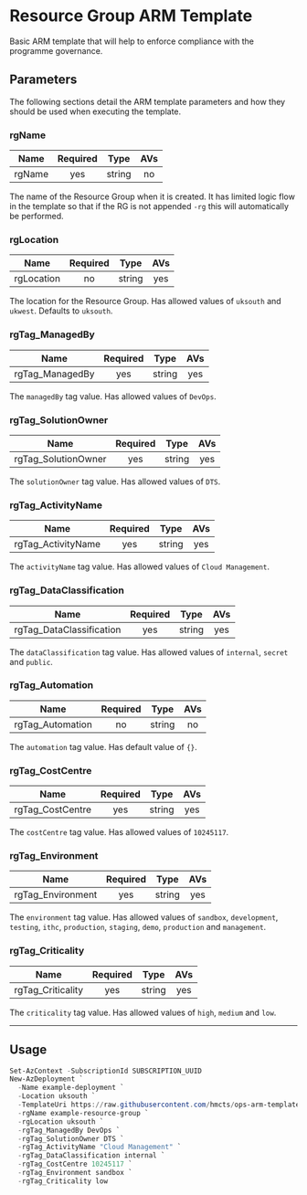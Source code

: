 # Resource Group ARM Template

Basic ARM template that will help to enforce compliance with the programme
governance.

## Parameters

The following sections detail the ARM template parameters and how they should
be used when executing the template.

### rgName

| Name                     | Required | Type    | AVs |
| ------------------------ |:--------:| ------- |:---:|
| rgName                   | yes      | string  | no  |

The name of the Resource Group when it is created. It has limited logic flow
in the template so that if the RG is not appended `-rg` this will automatically
be performed.

### rgLocation

| Name                     | Required | Type    | AVs |
| ------------------------ |:--------:| ------- |:---:|
| rgLocation               | no       | string  | yes |

The location for the Resource Group. Has allowed values of `uksouth` and
`ukwest`. Defaults to `uksouth`.

### rgTag_ManagedBy

| Name                     | Required | Type    | AVs |
| ------------------------ |:--------:| ------- |:---:|
| rgTag_ManagedBy          | yes      | string  | yes |

The `managedBy` tag value. Has allowed values of `DevOps`.

### rgTag_SolutionOwner

| Name                     | Required | Type    | AVs |
| ------------------------ |:--------:| ------- |:---:|
| rgTag_SolutionOwner      | yes      | string  | yes |

The `solutionOwner` tag value. Has allowed values of `DTS`.

### rgTag_ActivityName

| Name                     | Required | Type    | AVs |
| ------------------------ |:--------:| ------- |:---:|
| rgTag_ActivityName       | yes      | string  | yes |

The `activityName` tag value. Has allowed values of `Cloud Management`.

### rgTag_DataClassification

| Name                     | Required | Type    | AVs |
| ------------------------ |:--------:| ------- |:---:|
| rgTag_DataClassification | yes      | string  | yes |

The `dataClassification` tag value. Has allowed values of `internal`, `secret`
and `public`.

### rgTag_Automation

| Name                     | Required | Type    | AVs |
| ------------------------ |:--------:| ------- |:---:|
| rgTag_Automation         | no       | string  | no  |

The `automation` tag value. Has default value of `{}`.

### rgTag_CostCentre

| Name                     | Required | Type    | AVs |
| ------------------------ |:--------:| ------- |:---:|
| rgTag_CostCentre         | yes      | string  | yes |

The `costCentre` tag value. Has allowed values of `10245117`.

### rgTag_Environment

| Name                     | Required | Type    | AVs |
| ------------------------ |:--------:| ------- |:---:|
| rgTag_Environment        | yes      | string  | yes |

The `environment` tag value. Has allowed values of `sandbox`, `development`,
`testing`, `ithc`, `production`, `staging`, `demo`, `production` and
`management`.

### rgTag_Criticality

| Name                     | Required | Type    | AVs |
| ------------------------ |:--------:| ------- |:---:|
| rgTag_Criticality        | yes      | string  | yes |

The `criticality` tag value. Has allowed values of `high`, `medium` and `low`.

---

## Usage

```powershell
Set-AzContext -SubscriptionId SUBSCRIPTION_UUID
New-AzDeployment `
  -Name example-deployment `
  -Location uksouth `
  -TemplateUri https://raw.githubusercontent.com/hmcts/ops-arm-templates/master/resource-group/template.json `
  -rgName example-resource-group `
  -rgLocation uksouth `
  -rgTag_ManagedBy DevOps `
  -rgTag_SolutionOwner DTS `
  -rgTag_ActivityName "Cloud Management" `
  -rgTag_DataClassification internal `
  -rgTag_CostCentre 10245117 `
  -rgTag_Environment sandbox `
  -rgTag_Criticality low
```
